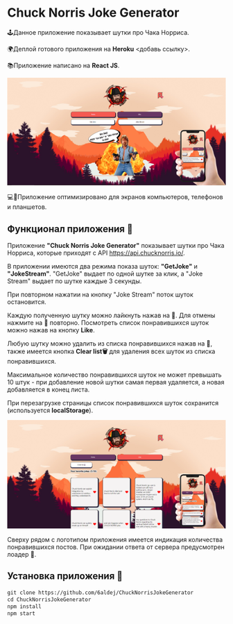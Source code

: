# Chuck Norris Joke Generator
  🕹Данное приложение показывает шутки про Чака Норриса.  
  
  🌍Деплой готового приложения на **Heroku** <добавь ссылку>.  
  
  📚Приложение написано на **React JS**.
  
   ![Image alt](https://github.com/6aldej/ImagesForProjects/blob/master/chuck-joke-generator/home.png)
  
  💻📱Приложение оптимизировано для экранов компьютеров, телефонов и планшетов.

  ## Функционал приложения 🎢
  Приложение **"Chuck Norris Joke Generator"** показывает шутки про Чака Норриса, которые приходят с API <https://api.chucknorris.io/>.
  
  В приложении имеются два режима показа шуток: **"GetJoke"** и **"JokeStream"**. "GetJoke" выдает по одной шутке за клик, а "Joke Stream" выдает по шутке каждые 3 секунды. 
  
  При повторном нажатии на кнопку "Joke Stream" поток шуток остановится.
  
  Каждую полученную шутку можно лайкнуть нажав на 💖. Для отмены нажмите на 💖 повторно. Посмотреть список понравившихся шуток можно нажав на кнопку **Like**. 
  
  Любую шутку можно удалить из списка понравившихся нажав на 💖, также имеется кнопка **Clear list🗑️** для удаления всех шуток из списка понравившихся. 
  
  Максимальное количество понравившихся шуток не может превышать 10 штук - при добавление новой шутки самая первая удаляется, а новая добавляется в конец листа.
  
  При перезагрузке страницы список понравившихся шуток сохранится (используется **localStorage**).

  ![Image alt](https://github.com/6aldej/ImagesForProjects/blob/master/chuck-joke-generator/like.png)
  
  Сверху рядом с логотипом приложения имеется индикация количества понравившихся постов.
  При ожидании ответа от сервера предусмотрен лоадер 🤠.

## Установка приложения 🚀

    git clone https://github.com/6aldej/ChuckNorrisJokeGenerator
    cd ChuckNorrisJokeGenerator
    npm install
    npm start

